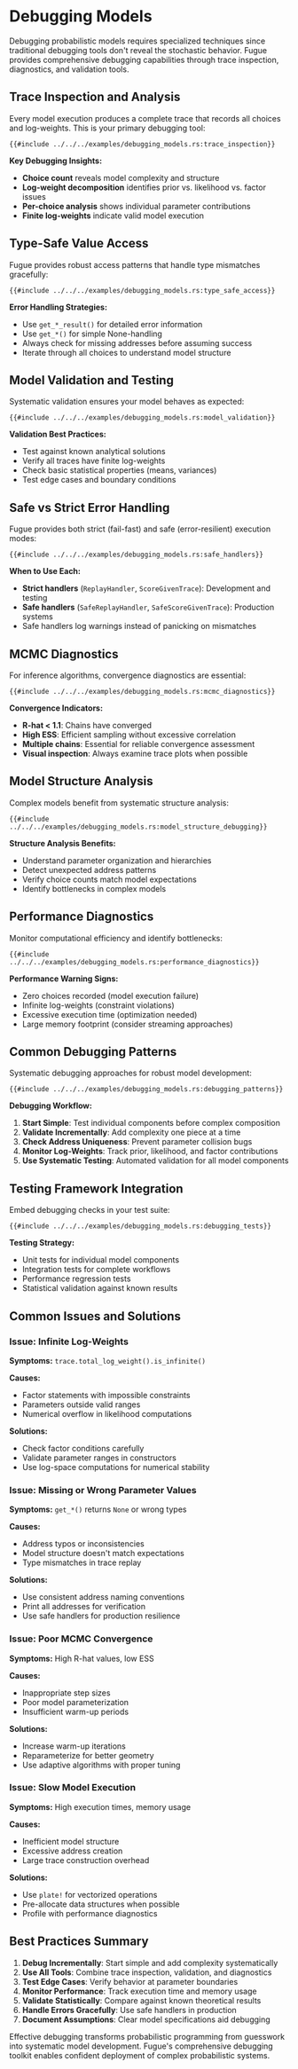 # Debugging Models

Debugging probabilistic models requires specialized techniques since traditional debugging tools don't reveal the stochastic behavior. Fugue provides comprehensive debugging capabilities through trace inspection, diagnostics, and validation tools.

## Trace Inspection and Analysis

Every model execution produces a complete trace that records all choices and log-weights. This is your primary debugging tool:

```rust,ignore
{{#include ../../../examples/debugging_models.rs:trace_inspection}}
```

**Key Debugging Insights:**
- **Choice count** reveals model complexity and structure
- **Log-weight decomposition** identifies prior vs. likelihood vs. factor issues
- **Per-choice analysis** shows individual parameter contributions
- **Finite log-weights** indicate valid model execution

## Type-Safe Value Access

Fugue provides robust access patterns that handle type mismatches gracefully:

```rust,ignore
{{#include ../../../examples/debugging_models.rs:type_safe_access}}
```

**Error Handling Strategies:**
- Use `get_*_result()` for detailed error information
- Use `get_*()` for simple None-handling
- Always check for missing addresses before assuming success
- Iterate through all choices to understand model structure

## Model Validation and Testing

Systematic validation ensures your model behaves as expected:

```rust,ignore
{{#include ../../../examples/debugging_models.rs:model_validation}}
```

**Validation Best Practices:**
- Test against known analytical solutions
- Verify all traces have finite log-weights
- Check basic statistical properties (means, variances)
- Test edge cases and boundary conditions

## Safe vs Strict Error Handling

Fugue provides both strict (fail-fast) and safe (error-resilient) execution modes:

```rust,ignore
{{#include ../../../examples/debugging_models.rs:safe_handlers}}
```

**When to Use Each:**
- **Strict handlers** (`ReplayHandler`, `ScoreGivenTrace`): Development and testing
- **Safe handlers** (`SafeReplayHandler`, `SafeScoreGivenTrace`): Production systems
- Safe handlers log warnings instead of panicking on mismatches

## MCMC Diagnostics

For inference algorithms, convergence diagnostics are essential:

```rust,ignore
{{#include ../../../examples/debugging_models.rs:mcmc_diagnostics}}
```

**Convergence Indicators:**
- **R-hat < 1.1**: Chains have converged
- **High ESS**: Efficient sampling without excessive correlation
- **Multiple chains**: Essential for reliable convergence assessment
- **Visual inspection**: Always examine trace plots when possible

## Model Structure Analysis

Complex models benefit from systematic structure analysis:

```rust,ignore
{{#include ../../../examples/debugging_models.rs:model_structure_debugging}}
```

**Structure Analysis Benefits:**
- Understand parameter organization and hierarchies
- Detect unexpected address patterns
- Verify choice counts match model expectations
- Identify bottlenecks in complex models

## Performance Diagnostics

Monitor computational efficiency and identify bottlenecks:

```rust,ignore
{{#include ../../../examples/debugging_models.rs:performance_diagnostics}}
```

**Performance Warning Signs:**
- Zero choices recorded (model execution failure)
- Infinite log-weights (constraint violations)
- Excessive execution time (optimization needed)
- Large memory footprint (consider streaming approaches)

## Common Debugging Patterns

Systematic debugging approaches for robust model development:

```rust,ignore
{{#include ../../../examples/debugging_models.rs:debugging_patterns}}
```

**Debugging Workflow:**
1. **Start Simple**: Test individual components before complex composition
2. **Validate Incrementally**: Add complexity one piece at a time
3. **Check Address Uniqueness**: Prevent parameter collision bugs
4. **Monitor Log-Weights**: Track prior, likelihood, and factor contributions
5. **Use Systematic Testing**: Automated validation for all model components

## Testing Framework Integration

Embed debugging checks in your test suite:

```rust,ignore
{{#include ../../../examples/debugging_models.rs:debugging_tests}}
```

**Testing Strategy:**
- Unit tests for individual model components
- Integration tests for complete workflows
- Performance regression tests
- Statistical validation against known results

## Common Issues and Solutions

### Issue: Infinite Log-Weights

**Symptoms:** `trace.total_log_weight().is_infinite()`

**Causes:**
- Factor statements with impossible constraints
- Parameters outside valid ranges
- Numerical overflow in likelihood computations

**Solutions:**
- Check factor conditions carefully
- Validate parameter ranges in constructors
- Use log-space computations for numerical stability

### Issue: Missing or Wrong Parameter Values

**Symptoms:** `get_*()` returns `None` or wrong types

**Causes:**
- Address typos or inconsistencies
- Model structure doesn't match expectations
- Type mismatches in trace replay

**Solutions:**
- Use consistent address naming conventions
- Print all addresses for verification
- Use safe handlers for production resilience

### Issue: Poor MCMC Convergence

**Symptoms:** High R-hat values, low ESS

**Causes:**
- Inappropriate step sizes
- Poor model parameterization
- Insufficient warm-up periods

**Solutions:**
- Increase warm-up iterations
- Reparameterize for better geometry
- Use adaptive algorithms with proper tuning

### Issue: Slow Model Execution

**Symptoms:** High execution times, memory usage

**Causes:**
- Inefficient model structure
- Excessive address creation
- Large trace construction overhead

**Solutions:**
- Use `plate!` for vectorized operations
- Pre-allocate data structures when possible
- Profile with performance diagnostics

## Best Practices Summary

1. **Debug Incrementally**: Start simple and add complexity systematically
2. **Use All Tools**: Combine trace inspection, validation, and diagnostics
3. **Test Edge Cases**: Verify behavior at parameter boundaries
4. **Monitor Performance**: Track execution time and memory usage
5. **Validate Statistically**: Compare against known theoretical results
6. **Handle Errors Gracefully**: Use safe handlers in production
7. **Document Assumptions**: Clear model specifications aid debugging

Effective debugging transforms probabilistic programming from guesswork into systematic model development. Fugue's comprehensive debugging toolkit enables confident deployment of complex probabilistic systems.